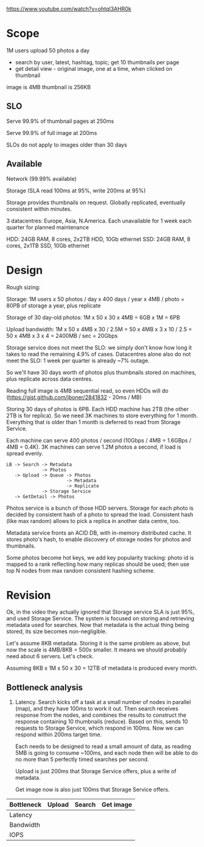 https://www.youtube.com/watch?v=ohtqI3AHR0k

Scope
=====

1M users
upload 50 photos a day

- search by user, latest, hashtag, topic; get 10 thumbnails per page
- get detail view - original image, one at a time, when clicked on thumbnail

image is 4MB
thumbnail is 256KB

SLO
---

Serve 99.9% of thumbnail pages at 250ms

Serve 99.9% of full image at 200ms

SLOs do not apply to images older than 30 days

Available
---------

Network (99.99% available)

Storage (SLA read 100ms at 95%, write 200ms at 95%)

Storage provides thumbnails on request. Globally replicated, eventually consistent
within minutes.

3 datacentres: Europe, Asia, N.America. Each unavailable for 1 week each quarter for
planned maintenance

HDD: 24GB RAM, 8 cores, 2x2TB HDD, 10Gb ethernet
SSD: 24GB RAM, 8 cores, 2x1TB SSD, 10Gb ethernet

Design
======

Rough sizing:

Storage: 1M users x 50 photos / day x 400 days / year x 4MB / photo = 80PB of storage a year, plus replicate

Storage of 30 day-old photos: 1M x 50 x 30 x 4MB = 6GB x 1M = 6PB

Upload bandwidth: 1M x 50 x 4MB x 30 / 2.5M = 50 x 4MB x 3 x 10 / 2.5 = 50 x 4MB x 3 x 4 = 2400MB / sec = 20Gbps


Storage service does not meet the SLO: we simply don't know how long it takes to read the remaining 4.9% of cases.
Datacentres alone also do not meet the SLO: 1 week per quarter is already ~7% outage.

So we'll have 30 days worth of photos plus thumbnails stored on machines, plus replicate across data centres.

Reading full image is 4MB sequential read, so even HDDs will do (https://gist.github.com/jboner/2841832 - 20ms / MB)

Storing 30 days of photos is 6PB. Each HDD machine has 2TB (the other 2TB is for replica). So we need 3K machines to
store everything for 1 month. Everything that is older than 1 month is deferred to read from Storage Service.

Each machine can serve 400 photos / second (10Gbps / 4MB = 1.6GBps / 4MB = 0.4K). 3K machines can serve 1.2M photos
a second, if load is spread evenly.

```
LB -> Search -> Metadata
             -> Photos
   -> Upload -> Queue -> Photos
                      -> Metadata
                      -> Replicate
             -> Storage Service
   -> GetDetail -> Photos
```

Photos service is a bunch of those HDD servers. Storage for each photo is decided by consistent hash of a photo
to spread the load. Consistent hash (like max random) allows to pick a replica in another data centre, too.

Metadata service fronts an ACID DB, with in-memory distributed cache. It stores photo's hash, to enable discovery
of storage nodes for photos and thumbnails.

Some photos become hot keys, we add key popularity tracking: photo id is mapped to a rank reflecting how many
replicas should be used; then use top N nodes from max random consistent hashing scheme.

Revision
========

Ok, in the video they actually ignored that Storage service SLA is just 95%, and used Storage Service. The
system is focused on storing and retrieving metadata used for searches. Now that metadata is the actual thing
being stored, its size becomes non-negligible.

Let's assume 8KB metadata. Storing it is the same problem as above, but now the scale is 4MB/8KB = 500x smaller.
It means we should probably need about 6 servers. Let's check.

Assuming 8KB x 1M x 50 x 30 = 12TB of metadata is produced every month.

Bottleneck analysis
-------------------

1. Latency. Search kicks off a task at a small number of nodes in parallel (map), and they have 100ms to work
   it out. Then search receives response from the nodes, and combines the results to construct the response
   containing 10 thumbnails (reduce). Based on this, sends 10 requests to Storage Service, which respond in
   100ms. Now we can respond within 200ms target time.

   Each needs to be designed to read a small amount of data, as reading 5MB is going to consume ~100ms, and each
   node then will be able to do no more than 5 perfectly timed searches per second.

   Upload is just 200ms that Storage Service offers, plus a write of metadata.

   Get image now is also just 100ms that Storage Service offers.

Bottleneck | Upload | Search | Get image
:--------- | ------:| ------:| --------:
Latency    |        |
Bandwidth  |        |
IOPS       |        |
